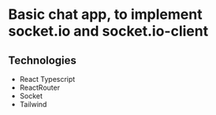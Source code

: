 # Basic chat app, to implement socket.io and socket.io-client

## Technologies

- React Typescript
- ReactRouter
- Socket
- Tailwind